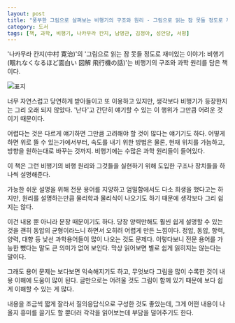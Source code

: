 ```yaml
---
layout: post
title: "풍부한 그림으로 살펴보는 비행기의 구조와 원리 - 그림으로 읽는 잠 못들 정도로 재미있는 이야기: 비행기"
category: 도서
tags: [책, 과학, 비행기, 나카무라 칸지, 남명관, 김정아, 성안당, 서평]
---
```


'나카무라 칸지(中村 寛治)'의
'그림으로 읽는 잠 못들 정도로 재미있는 이야기: 비행기(眠れなくなるほど面白い 図解 飛行機の話)'는
비행기의 구조와 과학 원리를 담은 책이다.

![표지](https://images2.imgbox.com/6f/91/LO6j1Igl_o.jpg)

너무 자연스럽고 당연하게 받아들이고 또 이용하고 있지만,
생각보다 비행기가 등장한지는 그리 오래 되지 않았다.
'난다'고 간단히 얘기할 수 있는 이 행위가 그만큼 어려운 것이기 때문이다.

어렵다는 것은 다르게 얘기하면 그만큼 고려해야 할 것이 많다는 얘기기도 하다.
어떻게 하면 위로 뜰 수 있는가에서부터,
속도를 내기 위한 방법은 물론,
현재 위치를 가늠하고,
방향을 원하는대로 바꾸는 것까지.
비행기에는 수많은 과학 원리들이 들어있다.

이 책은 그런 비행기의 비행 원리와
그것들을 실현하기 위해 도입한 구조나 장치들을 하나씩 설명해준다.

가능한 쉬운 설명을 위해 전문 용어를 지양하고 엄밀함에서도 다소 희생을 했다고는 하지만,
원리를 설명하는만큼 물리학과 물리식이 나오기도 하기 때문에 생각보다 그리 쉽지는 않다.

이건 내용 뿐 아니라 문장 때문이기도 하다.
당장 양력만해도 훨씬 쉽게 설명할 수 있는 것을 괜히 동압의 균형이라느니 하면서 오히려 어렵게 만든 느낌이다.
정압, 동압, 항력, 양력, 대향 등 낯선 과학용어들이 많이 나오는 것도 문제다.
이렇다보니 전문 용어를 가능한 뺐다는 말도 큰 의미가 없어 보인다.
막상 읽어보면 별로 쉽게 읽히지는 않는다는 말이다.

그래도 용어 문제는 보다보면 익숙해지기도 하고,
무엇보다 그림을 많이 수록한 것이 내용 이해에 도움이 많이 된다.
글만으로는 어려울 것도 그림이 함께 있기 때문에 보다 쉽게 이해할 수 있는 게 많다.

내용을 조금씩 짧게 잘라서 질의응답식으로 구성한 것도 좋았는데,
그게 어떤 내용이 나올지 흥미를 끌기도 할 뿐더러
각각을 읽어보는데 부담을 덜어주기도 한다.
